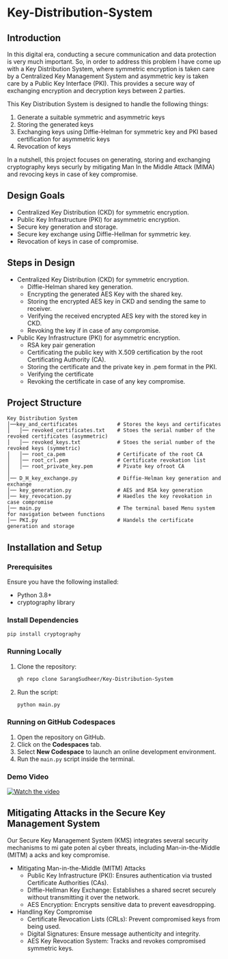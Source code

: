 # Key-Distribution-System

## Introduction
In this digital era, conducting a secure communication and data protection is very much important.
So, in order to address this problem I have come up with a Key Distribution System, where symmetric encryption is taken care by a Centralized Key Management System and asymmetric key is taken care by a Public Key Interface (PKI). This provides a secure way of exchanging encryption and decryption keys between 2 parties.

This Key Distribution System is designed to handle the following things:
1. Generate a suitable symmetric and asymmetric keys
2. Storing the generated keys
3. Exchanging keys using Diffie-Helman for symmetric key and PKI based certification for asymmetric keys
4. Revocation of keys

In a nutshell, this project focuses on generating, storing and exchanging cryptography keys securly by mitigating Man In the Middle Attack (MIMA) and revocing keys in case of key compromise.

## Design Goals
- Centralized Key Distribution (CKD) for symmetric encryption.
- Public Key Infrastructure (PKI) for asymmetric encryption.
- Secure key generation and storage.
- Secure key exchange using Diffie-Hellman for symmetric key.
- Revocation of keys in case of compromise.

## Steps in Design
- Centralized Key Distribution (CKD) for symmetric encryption.
  - Diffie-Helman shared key generation.
  - Encrypting the generated AES Key with the shared key.
  - Storing the encrypted AES key in CKD and sending the same to receiver.
  - Verifying the received encrypted AES key with the stored key in CKD.
  - Revoking the key if in case of any compromise.
- Public Key Infrastructure (PKI) for asymmetric encryption.
  - RSA key pair generation
  - Certificating the public key with X.509 certification by the root Certificating Authority (CA).
  - Storing the certificate and the private key in .pem format in the PKI.
  - Verifying the certificate
  - Revoking the certificate in case of any key compromise.

## Project Structure
```
Key Distribution System
│──key_and_certificates             # Stores the keys and certificates
│   │── revoked_certificates.txt    # Stoes the serial number of the revoked certificates (asymmetric)
│   │── revoked_keys.txt            # Stoes the serial number of the revoked keys (symmetric)
│   │── root_ca.pem                 # Certificate of the root CA
│   │── root_crl.pem                # Certificate revokation list
│   │── root_private_key.pem        # Pivate key ofroot CA
│
│── D_H_key_exchange.py             # Diffie-Helman key generation and exchange
│── key_generation.py               # AES and RSA key generation
│── key_revocation.py               # Haedles the key revokation in case compromise
│── main.py                         # The terminal based Menu system for navigation between functions
│── PKI.py                          # Handels the certificate generation and storage

```

## Installation and Setup
### Prerequisites
Ensure you have the following installed:

- Python 3.8+
- cryptography library

### Install Dependencies
```
pip install cryptography
```

### Running Locally
1. Clone the repository:
   ```sh
   gh repo clone SarangSudheer/Key-Distribution-System
   ```
2. Run the script:
   ```sh
   python main.py
   ```
### Running on GitHub Codespaces
1. Open the repository on GitHub.
2. Click on the **Codespaces** tab.
3. Select **New Codespace** to launch an online development environment.
4. Run the `main.py` script inside the terminal.

### Demo Video
[![Watch the video](https://drive.google.com/file/d/1kq-gLsQz7Zreh9MGuvzCUlBS0u8a4zhY/view?usp=drive_link)](https://drive.google.com/file/d/1YDxCwLJSD8AlPpyC2SclvVfV0Hmfki-W/view?usp=sharing)

## Mitigating Attacks in the Secure Key Management System
Our Secure Key Management System (KMS) integrates several security mechanisms to mi gate 
poten al cyber threats, including Man-in-the-Middle (MITM) a acks and key compromise. 
- Mitigating Man-in-the-Middle (MITM) Attacks
  - Public Key Infrastructure (PKI): Ensures authentication via trusted Certificate Authorities (CAs).
  - Diffie-Hellman Key Exchange: Establishes a shared secret securely without transmitting it over the network.
  - AES Encryption: Encrypts sensitive data to prevent eavesdropping.
- Handling Key Compromise
  - Certificate Revocation Lists (CRLs): Prevent compromised keys from being used.
  - Digital Signatures: Ensure message authenticity and integrity.
  - AES Key Revocation System: Tracks and revokes compromised symmetric keys.

